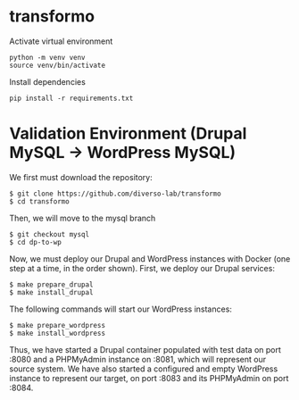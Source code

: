 # transformo

Activate virtual environment

```
python -m venv venv
source venv/bin/activate
```

Install dependencies

```
pip install -r requirements.txt
```

# Validation Environment (Drupal MySQL -> WordPress MySQL)

We first must download the repository:
```
$ git clone https://github.com/diverso-lab/transformo
$ cd transformo
```

Then, we will move to the mysql branch
```
$ git checkout mysql
$ cd dp-to-wp
```

Now, we must deploy our Drupal and WordPress instances with Docker (one step at a time, in the order shown). First, we deploy our Drupal services:
```
$ make prepare_drupal
$ make install_drupal
```

The following commands will start our WordPress instances:
```
$ make prepare_wordpress
$ make install_wordpress
```

Thus, we have started a Drupal container populated with test data on port :8080 and a PHPMyAdmin instance on :8081, which will represent our source system. We have also started a configured and empty WordPress instance to represent our target, on port :8083 and its PHPMyAdmin on port :8084.
